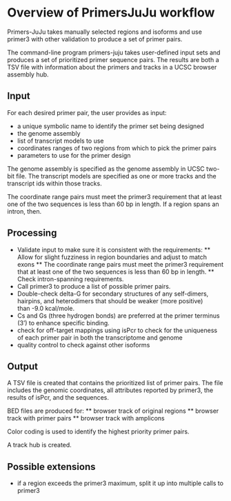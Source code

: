 # Overview of PrimersJuJu workflow

Primers-JuJu takes manually selected regions and isoforms and use
primer3 with other validation to produce a set of primer pairs.

The command-line program primers-juju takes user-defined input sets
and produces a set of prioritized primer sequence pairs.  The results are both
a TSV file with information about the primers and tracks in a UCSC browser
assembly hub.

## Input

For each desired primer pair, the user provides as input:

* a unique symbolic name to identify the primer set being designed
* the genome assembly
* list of transcript models to use
* coordinates ranges of two regions from which to pick the primer pairs
* parameters to use for the primer design

The genome assembly is specified as the genome assembly in UCSC two-bit
file.  The transcript models are specified as one or more tracks and the
transcript ids within those tracks.

The coordinate range pairs must meet the primer3 requirement that at
least one of the two sequences is less than 60 bp in length.  If a region
spans an intron, then. 

## Processing

* Validate input to make sure it is consistent with the requirements:
** Allow for slight fuzziness in region boundaries and adjust to match exons
** The coordinate range pairs must meet the primer3 requirement that at least one of the two sequences is less than 60 bp in length.
** Check intron-spanning requirements.
* Call primer3 to produce a list of possible primer pairs.
* Double-check delta-G for secondary structures of any self-dimers, hairpins, and heterodimers that should be weaker (more positive) than -9.0 kcal/mole.
* Cs and Gs (three hydrogen bonds) are preferred at the primer terminus (3’) to enhance specific binding.
* check for off-target mappings using isPcr to check for the uniqueness of each primer pair in both the transcriptome and genome
* quality control to check against other isoforms

## Output

A TSV file is created that contains the prioritized list of primer pairs.
The file includes the genomic coordinates, all attributes reported by primer3,
the results of isPcr, and the sequences.

BED files are produced for:
** browser track of original regions
** browser track with primer pairs
** browser track with amplicons

Color coding is used to identify the highest priority primer pairs.

A track hub is created.

## Possible extensions
* if a region exceeds the primer3 maximum, split it up into multiple calls to primer3

